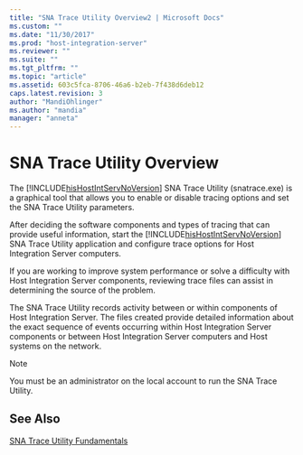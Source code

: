 ```yaml
---
title: "SNA Trace Utility Overview2 | Microsoft Docs"
ms.custom: ""
ms.date: "11/30/2017"
ms.prod: "host-integration-server"
ms.reviewer: ""
ms.suite: ""
ms.tgt_pltfrm: ""
ms.topic: "article"
ms.assetid: 603c5fca-8706-46a6-b2eb-7f438d6deb12
caps.latest.revision: 3
author: "MandiOhlinger"
ms.author: "mandia"
manager: "anneta"
---
```

# SNA Trace Utility Overview
The [!INCLUDE[hisHostIntServNoVersion](../includes/hishostintservnoversion-md.md)] SNA Trace Utility (snatrace.exe) is a graphical tool that allows you to enable or disable tracing options and set the SNA Trace Utility parameters.  
  
 After deciding the software components and types of tracing that can provide useful information, start the [!INCLUDE[hisHostIntServNoVersion](../includes/hishostintservnoversion-md.md)] SNA Trace Utility application and configure trace options for Host Integration Server computers.  
  
 If you are working to improve system performance or solve a difficulty with Host Integration Server components, reviewing trace files can assist in determining the source of the problem.  
  
 The SNA Trace Utility records activity between or within components of Host Integration Server. The files created provide detailed information about the exact sequence of events occurring within Host Integration Server components or between Host Integration Server computers and Host systems on the network.  
  
> [!NOTE]
>  You must be an administrator on the local account to run the SNA Trace Utility.  
  
## See Also  
 [SNA Trace Utility Fundamentals](../core/sna-trace-utility-fundamentals1.md)